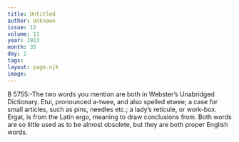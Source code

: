 ```yaml
---
title: Untitled
author: Unknown
issue: 12
volume: 11
year: 1913
month: 35
day: 2
tags:
layout: page.njk
image:
---
```

B 5755:-The two words you mention are both in Webster’s Unabridged Dictionary. Etui, pronounced a-twee, and also spelled etwee; a case for small articles, such as pins, needles etc.; a lady’s reticule, or work-box. Ergat, is from the Latin ergo, meaning to draw conclusions from. Both words are so little used as to be almost obsolete, but they are both proper English words. 




